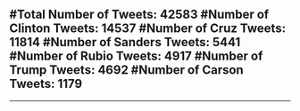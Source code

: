 #Total Number of Tweets: 42583 
#Number of Clinton Tweets: 14537
#Number of Cruz Tweets: 11814
#Number of Sanders Tweets: 5441
#Number of Rubio Tweets: 4917
#Number of Trump Tweets: 4692
#Number of Carson Tweets: 1179
---
---
